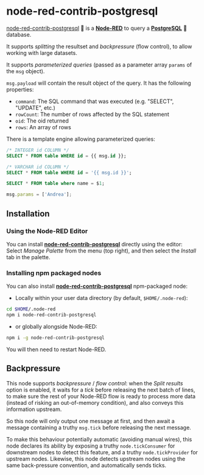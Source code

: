 # node-red-contrib-postgresql

[node-red-contrib-postgresql](https://github.com/alexandrainst/node-red-contrib-postgresql) 👾 is a [**Node-RED**](https://nodered.org/) to query a [**PostgreSQL**](https://www.postgresql.org/) 🐘 database.

It supports *splitting* the resultset and *backpressure* (flow control), to allow working with large datasets.

It supports *parameterized queries* (passed as a parameter array `params` of the `msg` object).

`msg.payload` will contain the result object of the query. It has the following properties:

* `command`: The SQL command that was executed (e.g. "SELECT", "UPDATE", etc.)
* `rowCount`: The number of rows affected by the SQL statement
* `oid`: The oid returned
* `rows`: An array of rows

There is a template engine allowing parameterized queries:

```sql
/* INTEGER id COLUMN */
SELECT * FROM table WHERE id = {{ msg.id }};

/* VARCHAR id COLUMN */
SELECT * FROM table WHERE id = '{{ msg.id }}';

SELECT * FROM table where name = $1;
```

```js
msg.params = ['Andrea'];
```

## Installation

### Using the Node-RED Editor

You can install [**node-red-contrib-postgresql**](https://flows.nodered.org/node/node-red-contrib-postgresql) directly using the editor:
Select *Manage Palette* from the menu (top right), and then select the *Install* tab in the palette.

### Installing npm packaged nodes

You can also install [**node-red-contrib-postgresql**](https://www.npmjs.com/package/node-red-contrib-postgresql) npm-packaged node:

* Locally within your user data directory (by default, ```$HOME/.node-red```):

```sh
cd $HOME/.node-red
npm i node-red-contrib-postgresql
```

* or globally alongside Node-RED:

```sh
npm i -g node-red-contrib-postgresql
```

You will then need to restart Node-RED.

## Backpressure

This node supports *backpressure* / *flow control*:
when the *Split results* option is enabled, it waits for a *tick* before releasing the next batch of lines, to make sure the rest of your Node-RED flow is ready to process more data
(instead of risking an out-of-memory condition), and also conveys this information upstream.

So this node will only output one message at first, and then await a message containing a truthy `msg.tick` before releasing the next message.

To make this behaviour potentially automatic (avoiding manual wires), this node declares its ability by exposing a truthy `node.tickConsumer` for downstream nodes to detect this feature, and a truthy `node.tickProvider` for upstream nodes.
Likewise, this node detects upstream nodes using the same back-pressure convention, and automatically sends ticks.
